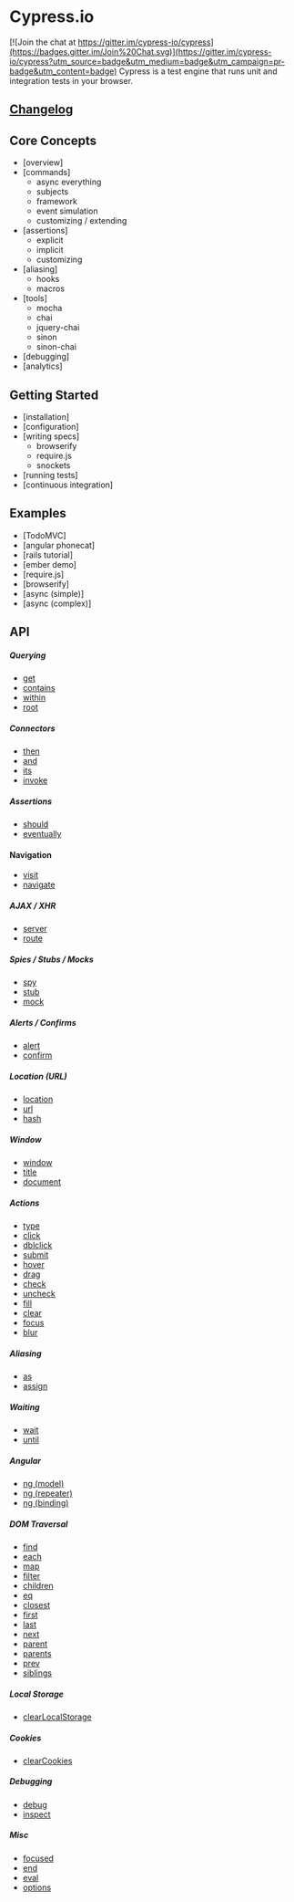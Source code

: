 # Cypress.io

[![Join the chat at https://gitter.im/cypress-io/cypress](https://badges.gitter.im/Join%20Chat.svg)](https://gitter.im/cypress-io/cypress?utm_source=badge&utm_medium=badge&utm_campaign=pr-badge&utm_content=badge)
Cypress is a test engine that runs unit and integration tests in your browser.

## [Changelog](../../wiki/Changelog)

## Core Concepts
* [overview]
* [commands]
  - async everything
  - subjects
  - framework
  - event simulation
  - customizing / extending
* [assertions]
  - explicit
  - implicit
  - customizing
* [aliasing]
  - hooks
  - macros
* [tools]
  - mocha
  - chai
  - jquery-chai
  - sinon
  - sinon-chai
* [debugging]
* [analytics]

## Getting Started
* [installation]
* [configuration]
* [writing specs]
  - browserify
  - require.js
  - snockets
* [running tests]
* [continuous integration]

## Examples
* [TodoMVC]
* [angular phonecat]
* [rails tutorial]
* [ember demo]
* [require.js]
* [browserify]
* [async (simple)]
* [async (complex)]

## API
##### Querying
* [get](../../wiki/get)
* [contains](../../wiki/contains)
* [within](../../wiki/within)
* [root](../../wiki/root)

##### Connectors
* [then](../../wiki/then)
* [and](../../wiki/and)
* [its](../../wiki/its)
* [invoke](../../wiki/invoke)

##### Assertions
* [should](../../wiki/should)
* [eventually](../../wiki/eventually)

#### Navigation
* [visit](../../wiki/visit)
* [navigate](../../wiki/navigate)

##### AJAX / XHR
* [server](../../wiki/server)
* [route](../../wiki/route)

##### Spies / Stubs / Mocks
* [spy](../../wiki/spy)
* [stub](../../wiki/stub)
* [mock](../../wiki/mock)

##### Alerts / Confirms
* [alert](../../wiki/alert)
* [confirm](../../wiki/confirm)

##### Location (URL)
* [location](../../wiki/location)
* [url](../../wiki/url)
* [hash](../../wiki/hash)

##### Window
* [window](../../wiki/window)
* [title](../../wiki/title)
* [document](../../wiki/document)

##### Actions
* [type](../../wiki/type)
* [click](../../wiki/click)
* [dblclick](../../wiki/dblclick)
* [submit](../../wiki/submit)
* [hover](../../wiki/hover)
* [drag](../../wiki/drag)
* [check](../../wiki/check)
* [uncheck](../../wiki/uncheck)
* [fill](../../wiki/fill)
* [clear](../../wiki/clear)
* [focus](../../focus)
* [blur](../../blur)

##### Aliasing
* [as](../../wiki/as)
* [assign](../../wiki/assign)

##### Waiting
* [wait](../../wiki/wait)
* [until](../../wiki/until)

##### Angular
* [ng (model)](../../wiki/ng_model)
* [ng (repeater)](../../wiki/ng_repeater)
* [ng (binding)](../../wiki/ng_binding)

##### DOM Traversal
* [find](../../wiki/find)
* [each](../../wiki/each)
* [map](../../wiki/map)
* [filter](../../wiki/filter)
* [children](../../wiki/children)
* [eq](../../wiki/eq)
* [closest](../../wiki/closest)
* [first](../../wiki/first)
* [last](../../wiki/last)
* [next](../../wiki/next)
* [parent](../../wiki/parent)
* [parents](../../wiki/parents)
* [prev](../../wiki/prev)
* [siblings](../../wiki/siblings)

##### Local Storage
* [clearLocalStorage](../../wiki/clearLocalStorage)

##### Cookies
* [clearCookies](../../wiki/clearCookies)

##### Debugging
* [debug](../../wiki/debug)
* [inspect](../../wiki/inspect)

##### Misc
* [focused](../../wiki/focused)
* [end](../../wiki/end)
* [eval](../../wiki/eval)
* [options](../../wiki/options)
